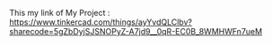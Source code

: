 This my link of My Project :
https://www.tinkercad.com/things/ayYvdQLClbv?sharecode=5gZbDyjSJSNOPyZ-A7jd9__0qR-EC0B_8WMHWFn7ueM
